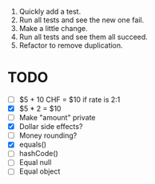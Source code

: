 1. Quickly add a test.
2. Run all tests and see the new one fail. 
3. Make a little change.
4. Run all tests and see them all succeed. 
5. Refactor to remove duplication.

# TODO
- [ ] $5 + 10 CHF = $10 if rate is 2:1
- [x] $5 * 2 = $10
- [ ] Make "amount" private
- [x] Dollar side effects?
- [ ] Money rounding?
- [x] equals()
- [ ] hashCode()
- [ ] Equal null
- [ ] Equal object
